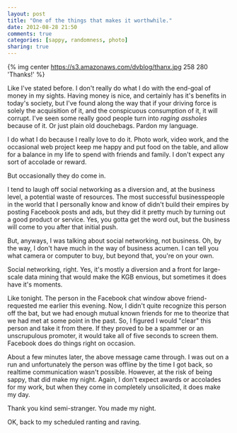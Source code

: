 ```yaml
---
layout: post
title: "One of the things that makes it worthwhile."
date: 2012-08-28 21:50
comments: true
categories: [sappy, randomness, photo]
sharing: true
---
```


{% img center https://s3.amazonaws.com/dvblog/thanx.jpg 258 280 'Thanks!' %}

Like I've stated before. I don't really do what I do with the end-goal of money in my sights. Having money is nice, and certainly has it's benefits in today's society, but I've found along the way that if your driving force is solely the acquisition of it, and the conspicuous consumption of it, it will corrupt. I've seen some really good people turn into _raging assholes_ because of it. Or just plain old douchebags. Pardon my language.

I do what I do because I really love to do it. Photo work, video work, and the occasional web project keep me happy and put food on the table, and allow for a balance in my life to spend with friends and family. I don't expect any sort of accolade or reward.

But occasionally they do come in. 

<!-- more -->

I tend to laugh off social networking as a diversion and, at the business level, a potential waste of resources. The most successful businesspeople in the world that I personally know and know of didn't build their empires by posting Facebook posts and ads, but they did it pretty much by turning out a good product or service. Yes, you gotta get the word out, but the business will come to you after that initial push. 

But, anyways, I was talking about social networking, not business. Oh, by the way, I don't have much in the way of business acumen. I can tell you what camera or computer to buy, but beyond that, you're on your own. 

Social networking, right. Yes, it's mostly a diversion and a front for large-scale data mining that would make the KGB envious, but sometimes it does have it's moments. 

Like tonight. The person in the Facebook chat window above friend-requested me earlier this evening. Now, I didn't quite recognize this person off the bat, but we had enough mutual known friends for me to theorize that we had met at some point in the past. So, I figured I would "clear" this person and take it from there. If they proved to be a spammer or an unscrupulous promoter, it would take all of five seconds to screen them. Facebook does do things right on occasion.

About a few minutes later, the above message came through. I was out on a run and unfortunately the person was offline by the time I got back, so realtime communication wasn't possible. However, at the risk of being sappy, that did make my night. Again, I don't expect awards or accolades for my work, but when they come in completely unsolicited, it does make my day. 

Thank you kind semi-stranger. You made my night.

OK, back to my scheduled ranting and raving. 

